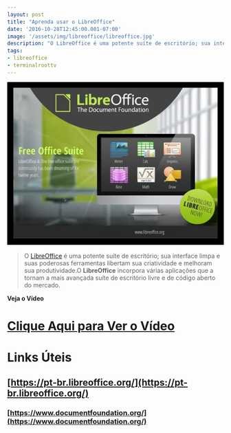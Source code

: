 ```yaml
---
layout: post
title: "Aprenda usar o LibreOffice"
date: '2016-10-28T12:45:00.001-07:00'
image: '/assets/img/libreoffice/libreoffice.jpg'
description: "O LibreOffice é uma potente suíte de escritório; sua interface limpa e suas poderosas ferramentas libertam sua criatividade e melhoram sua produtividade."
tags:
- libreoffice
- terminalroottv
---
```


![LibreOffice](/assets/img/libreoffice/libreoffice.jpg)

> O [LibreOffice](https://pt-br.libreoffice.org/) é uma potente suíte de escritório; sua interface limpa e suas poderosas ferramentas libertam sua criatividade e melhoram sua produtividade.O __LibreOffice__ incorpora várias aplicações que a tornam a mais avançada suíte de escritório livre e de código aberto do mercado.

__Veja o Vídeo__


# [Clique Aqui para Ver o Vídeo](https://www.youtube.com/watch?v=pAMtbwGySI0)


# Links Úteis

## [https://pt-br.libreoffice.org/](https://pt-br.libreoffice.org/)

### [https://www.documentfoundation.org/](https://www.documentfoundation.org/)

<script async src="https://pagead2.googlesyndication.com/pagead/js/adsbygoogle.js"></script>

<!-- Informat -->
<ins class="adsbygoogle"
 style="display:block"
 data-ad-client="ca-pub-2838251107855362"
 data-ad-slot="2327980059"
 data-ad-format="auto"
 data-full-width-responsive="true"></ins>

<script>
(adsbygoogle = window.adsbygoogle || []).push({});
</script>



